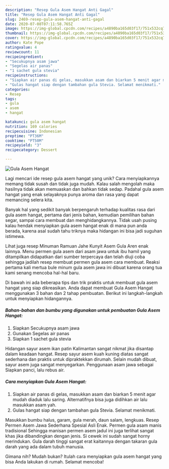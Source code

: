```yaml
---
description: "Resep Gula Asem Hangat Anti Gagal"
title: "Resep Gula Asem Hangat Anti Gagal"
slug: 2469-resep-gula-asem-hangat-anti-gagal
date: 2020-07-08T07:11:58.765Z
image: https://img-global.cpcdn.com/recipes/a4890ba165d03f17/751x532cq70/gula-asem-hangat-foto-resep-utama.jpg
thumbnail: https://img-global.cpcdn.com/recipes/a4890ba165d03f17/751x532cq70/gula-asem-hangat-foto-resep-utama.jpg
cover: https://img-global.cpcdn.com/recipes/a4890ba165d03f17/751x532cq70/gula-asem-hangat-foto-resep-utama.jpg
author: Kate Pope
ratingvalue: 4
reviewcount: 11
recipeingredient:
- "Secukupnya asam jawa"
- "Segelas air panas"
- "1 sachet gula stevia"
recipeinstructions:
- "Siapkan air panas di gelas, masukkan asam dan biarkan 5 menit agar mudah diaduk lalu saring. Alternatifnya bisa juga didihkan air lalu masukkan asam yah."
- "Gulas hangat siap dengan tambahan gula Stevia. Selamat menikmati."
categories:
- Resep
tags:
- gula
- asem
- hangat

katakunci: gula asem hangat 
nutrition: 169 calories
recipecuisine: Indonesian
preptime: "PT36M"
cooktime: "PT50M"
recipeyield: "3"
recipecategory: Dessert

---
```



![Gula Asem Hangat](https://img-global.cpcdn.com/recipes/a4890ba165d03f17/751x532cq70/gula-asem-hangat-foto-resep-utama.jpg)

Lagi mencari ide resep gula asem hangat yang unik? Cara menyiapkannya memang tidak susah dan tidak juga mudah. Kalau salah mengolah maka hasilnya tidak akan memuaskan dan bahkan tidak sedap. Padahal gula asem hangat yang enak selayaknya punya aroma dan rasa yang dapat memancing selera kita.

Banyak hal yang sedikit banyak berpengaruh terhadap kualitas rasa dari gula asem hangat, pertama dari jenis bahan, kemudian pemilihan bahan segar, sampai cara membuat dan menghidangkannya. Tidak usah pusing kalau hendak menyiapkan gula asem hangat enak di mana pun anda berada, karena asal sudah tahu triknya maka hidangan ini bisa jadi suguhan istimewa.

Lihat juga resep Minuman Ramuan Jahe Kunyit Asem Gula Aren enak lainnya. Menu permen gula asem dari asam jawa untuk ibu hamil yang ditampilkan didapatkan dari sumber terpercaya dan telah diuji coba sehingga jadilah resep membuat permen gula asem cara membuat. Reaksi pertama kali mertua bule minum gula asem jawa ini dibuat karena orang tua kami senang mencoba hal-hal baru.


Di bawah ini ada beberapa tips dan trik praktis untuk membuat gula asem hangat yang siap dikreasikan. Anda dapat membuat Gula Asem Hangat menggunakan 3 bahan dan 2 tahap pembuatan. Berikut ini langkah-langkah untuk menyiapkan hidangannya.

<!--inarticleads1-->

##### Bahan-bahan dan bumbu yang digunakan untuk pembuatan Gula Asem Hangat:

1. Siapkan Secukupnya asam jawa
1. Gunakan Segelas air panas
1. Siapkan 1 sachet gula stevia


Hidangan sayur asem ikan patin Kalimantan sangat nikmat jika disantap dalam keadaan hangat. Resep sayur asem kuah kuning diatas sangat sederhana dan praktis untuk dipraktekkan dirumah. Selain mudah dibuat, sayur asem juga sangat menyegarkan. Penggunaan asam jawa sebagai Siapkan panci, lalu rebus air. 

<!--inarticleads2-->

##### Cara menyiapkan Gula Asem Hangat:

1. Siapkan air panas di gelas, masukkan asam dan biarkan 5 menit agar mudah diaduk lalu saring. Alternatifnya bisa juga didihkan air lalu masukkan asam yah.
1. Gulas hangat siap dengan tambahan gula Stevia. Selamat menikmati.


Masukkan bumbu halus, garam, gula merah, daun salam, lengkuas. Resep Permen Asem Jawa Sederhana Spesial Asli Enak. Permen gula asam manis tradisional Sehingga manisan permen asem jadul ini juga terlihat sangat khas jika dibandingkan dengan jenis. Si cewek ini sudah sangat horny merindukan. Gula darah tinggi sangat erat kaitannya dengan takaran gula darah yang ada dalam tubuh manusia. 

Gimana nih? Mudah bukan? Itulah cara menyiapkan gula asem hangat yang bisa Anda lakukan di rumah. Selamat mencoba!
